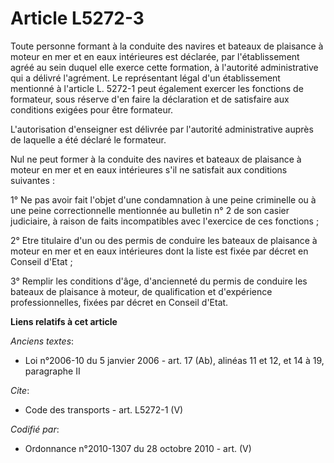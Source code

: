 # Article L5272-3

Toute personne formant à la conduite des navires et bateaux de plaisance à moteur en mer et en eaux intérieures est déclarée,
par l'établissement agréé au sein duquel elle exerce cette formation, à l'autorité administrative qui a délivré l'agrément.
Le représentant légal d'un établissement mentionné à l'article L. 5272-1 peut également exercer les fonctions de formateur,
sous réserve d'en faire la déclaration et de satisfaire aux conditions exigées pour être formateur.

L'autorisation d'enseigner est délivrée par l'autorité administrative auprès de laquelle a été déclaré le formateur. 

Nul ne peut former à la conduite des navires et bateaux de plaisance à moteur en mer et en eaux intérieures s'il ne satisfait
aux conditions suivantes : 

1° Ne pas avoir fait l'objet d'une condamnation à une peine criminelle ou à une peine correctionnelle mentionnée au bulletin
n° 2 de son casier judiciaire, à raison de faits incompatibles avec l'exercice de ces fonctions ; 

2° Etre titulaire d'un ou des permis de conduire les bateaux de plaisance à moteur en mer et en eaux intérieures dont la
liste est fixée par décret en Conseil d'Etat ; 

3° Remplir les conditions d'âge, d'ancienneté du permis de conduire les bateaux de plaisance à moteur, de qualification et
d'expérience professionnelles, fixées par décret en Conseil d'Etat.

**Liens relatifs à cet article**

_Anciens textes_:

  - Loi n°2006-10 du 5 janvier 2006 - art. 17 (Ab), alinéas 11 et 12, et 14 à 19, paragraphe II

_Cite_:

  - Code des transports - art. L5272-1 (V)

_Codifié par_:

  - Ordonnance n°2010-1307 du 28 octobre 2010 - art. (V)
